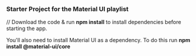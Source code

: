 ### Starter Project for the Material UI playlist

//
Download the code & run **npm install** to install dependencies before starting the app.

You'll also need to install Material UI as a dependency. To do this run **npm install @material-ui/core**
